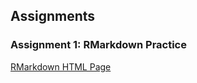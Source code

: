 ## Assignments

### Assignment 1: RMarkdown Practice

[RMarkdown HTML Page](https://pjournal.github.io/boun01-faruktufekci/RMarkdown_HTML_Page.html)